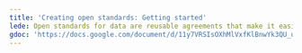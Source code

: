 ```yaml
---
title: 'Creating open standards: Getting started'
lede: Open standards for data are reusable agreements that make it easier for people and organisations to publish, access, share and use better quality data. Creating a new open standard is time and resource intensive. Before creating a standard, it’s useful to take a considered approach.
gdoc: 'https://docs.google.com/document/d/11y7VRSIsOXhMlVxfKlBnwYk3QU_uppb_RMN0wzXF6mg/edit'
---
```

